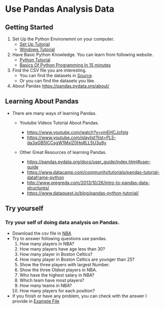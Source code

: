 # Use Pandas Analysis Data

## Getting Started

1. Set Up the Python Environemnt on your computer. 
    - [Set Up Tutorial](Set_Up/Set_up.md)
    - [Windows Tutorial](https://www.youtube.com/watch?v=YO6QgvgOz6U&t=217s)
2. Have Basic Python Knowledge. You can learn from following website.
    - [Python Tutorial](https://www.tutorialspoint.com/python/python_environment.htm)
    - [Basics Of Python Programming In 15 minutes](https://www.youtube.com/watch?v=5Y-MghiDmQ4)
3. Find the CSV file you are interesting. 
    - You can find the datasets in [Source](Source.md).
    - Or you can find the datasets you like.
4. About Pandas https://pandas.pydata.org/about/

## Learning About Pandas
* There are many ways of learning Pandas.
    * Youtube Videos Tutorial About Pandas.
        - https://www.youtube.com/watch?v=vmEHCJofslg
        - https://www.youtube.com/playlist?list=PL5-da3qGB5ICCsgW1MxlZ0Hq8LL5U3u9y
        
    * Other Great Resources of learning Pandas.
        - https://pandas.pydata.org/docs/user_guide/index.html#user-guide
        - https://www.datacamp.com/community/tutorials/pandas-tutorial-dataframe-python
        - http://www.gregreda.com/2013/10/26/intro-to-pandas-data-structures/
        - https://www.dataquest.io/blog/pandas-python-tutorial/
## Try yourself
### Try your self of doing data analysis on Pandas. 
* Download the csv file in [NBA](Example_File/nba.csv)
* Try to answer following questions use pandas. 
    1. How many players in NBA?
    2. How many players have age less than 30?
    3. How many player in Boston Celtics?
    4. How many player in Boston Celtics are younger than 25?
    5. Show the three players with largest Number.
    6. Show the three Oldest players in NBA.
    7. Who have the highest salary in NBA?
    8. Which team have most players?
    9. How many teams in NBA?
    10. How many players for each position?
* If you finish or have any problem, you can check with the answer I provide in [Example File](Example_File/Research_Filter.ipynb)
    
        
     
